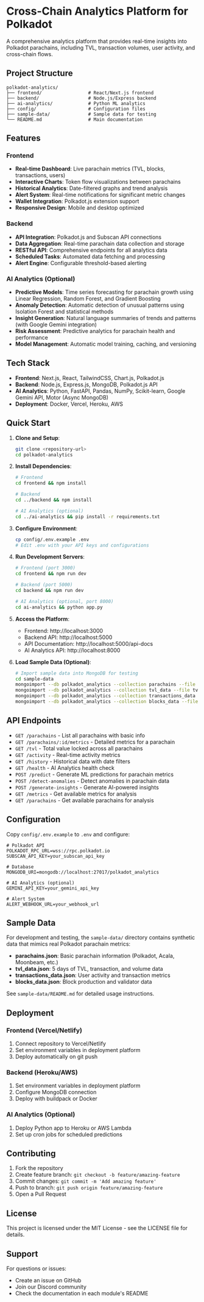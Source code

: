 Cross-Chain Analytics Platform for Polkadot
=============================================

A comprehensive analytics platform that provides real-time insights into Polkadot parachains,
including TVL, transaction volumes, user activity, and cross-chain flows.

## Project Structure

```
polkadot-analytics/
├── frontend/                 # React/Next.js frontend
├── backend/                  # Node.js/Express backend
├── ai-analytics/             # Python ML analytics
├── config/                   # Configuration files
├── sample-data/              # Sample data for testing
└── README.md                 # Main documentation
```

## Features

### Frontend
- **Real-time Dashboard**: Live parachain metrics (TVL, blocks, transactions, users)
- **Interactive Charts**: Token flow visualizations between parachains
- **Historical Analytics**: Date-filtered graphs and trend analysis
- **Alert System**: Real-time notifications for significant metric changes
- **Wallet Integration**: Polkadot.js extension support
- **Responsive Design**: Mobile and desktop optimized

### Backend
- **API Integration**: Polkadot.js and Subscan API connections
- **Data Aggregation**: Real-time parachain data collection and storage
- **RESTful API**: Comprehensive endpoints for all analytics data
- **Scheduled Tasks**: Automated data fetching and processing
- **Alert Engine**: Configurable threshold-based alerting

### AI Analytics (Optional)
- **Predictive Models**: Time series forecasting for parachain growth using Linear Regression, Random Forest, and Gradient Boosting
- **Anomaly Detection**: Automatic detection of unusual patterns using Isolation Forest and statistical methods
- **Insight Generation**: Natural language summaries of trends and patterns (with Google Gemini integration)
- **Risk Assessment**: Predictive analytics for parachain health and performance
- **Model Management**: Automatic model training, caching, and versioning

## Tech Stack

- **Frontend**: Next.js, React, TailwindCSS, Chart.js, Polkadot.js
- **Backend**: Node.js, Express.js, MongoDB, Polkadot.js API
- **AI Analytics**: Python, FastAPI, Pandas, NumPy, Scikit-learn, Google Gemini API, Motor (Async MongoDB)
- **Deployment**: Docker, Vercel, Heroku, AWS

## Quick Start

1. **Clone and Setup**:
   ```bash
   git clone <repository-url>
   cd polkadot-analytics
   ```

2. **Install Dependencies**:
   ```bash
   # Frontend
   cd frontend && npm install

   # Backend
   cd ../backend && npm install

   # AI Analytics (optional)
   cd ../ai-analytics && pip install -r requirements.txt
   ```

3. **Configure Environment**:
   ```bash
   cp config/.env.example .env
   # Edit .env with your API keys and configurations
   ```

4. **Run Development Servers**:
   ```bash
   # Frontend (port 3000)
   cd frontend && npm run dev

   # Backend (port 5000)
   cd backend && npm run dev

   # AI Analytics (optional, port 8000)
   cd ai-analytics && python app.py
   ```

5. **Access the Platform**:
   - Frontend: http://localhost:3000
   - Backend API: http://localhost:5000
   - API Documentation: http://localhost:5000/api-docs
   - AI Analytics API: http://localhost:8000

6. **Load Sample Data (Optional)**:
   ```bash
   # Import sample data into MongoDB for testing
   cd sample-data
   mongoimport --db polkadot_analytics --collection parachains --file parachains.json --jsonArray
   mongoimport --db polkadot_analytics --collection tvl_data --file tvl_data.json --jsonArray
   mongoimport --db polkadot_analytics --collection transactions_data --file transactions_data.json --jsonArray
   mongoimport --db polkadot_analytics --collection blocks_data --file blocks_data.json --jsonArray
   ```

## API Endpoints

- `GET /parachains` - List all parachains with basic info
- `GET /parachains/:id/metrics` - Detailed metrics for a parachain
- `GET /tvl` - Total value locked across all parachains
- `GET /activity` - Real-time activity metrics
- `GET /history` - Historical data with date filters
- `GET /health` - AI Analytics health check
- `POST /predict` - Generate ML predictions for parachain metrics
- `POST /detect-anomalies` - Detect anomalies in parachain data
- `POST /generate-insights` - Generate AI-powered insights
- `GET /metrics` - Get available metrics for analysis
- `GET /parachains` - Get available parachains for analysis

## Configuration

Copy `config/.env.example` to `.env` and configure:

```env
# Polkadot API
POLKADOT_RPC_URL=wss://rpc.polkadot.io
SUBSCAN_API_KEY=your_subscan_api_key

# Database
MONGODB_URI=mongodb://localhost:27017/polkadot_analytics

# AI Analytics (optional)
GEMINI_API_KEY=your_gemini_api_key

# Alert System
ALERT_WEBHOOK_URL=your_webhook_url
```

## Sample Data

For development and testing, the `sample-data/` directory contains synthetic data that mimics real Polkadot parachain metrics:

- **parachains.json**: Basic parachain information (Polkadot, Acala, Moonbeam, etc.)
- **tvl_data.json**: 5 days of TVL, transaction, and volume data
- **transactions_data.json**: User activity and transaction metrics
- **blocks_data.json**: Block production and validator data

See `sample-data/README.md` for detailed usage instructions.

## Deployment

### Frontend (Vercel/Netlify)
1. Connect repository to Vercel/Netlify
2. Set environment variables in deployment platform
3. Deploy automatically on git push

### Backend (Heroku/AWS)
1. Set environment variables in deployment platform
2. Configure MongoDB connection
3. Deploy with buildpack or Docker

### AI Analytics (Optional)
1. Deploy Python app to Heroku or AWS Lambda
2. Set up cron jobs for scheduled predictions

## Contributing

1. Fork the repository
2. Create feature branch: `git checkout -b feature/amazing-feature`
3. Commit changes: `git commit -m 'Add amazing feature'`
4. Push to branch: `git push origin feature/amazing-feature`
5. Open a Pull Request

## License

This project is licensed under the MIT License - see the LICENSE file for details.

## Support

For questions or issues:
- Create an issue on GitHub
- Join our Discord community
- Check the documentation in each module's README

